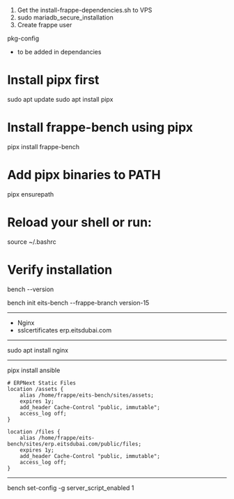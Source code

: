1. Get the install-frappe-dependencies.sh to VPS
2. sudo mariadb_secure_installation
3. Create frappe user




pkg-config
- to be added in dependancies

# Install pipx first
sudo apt update
sudo apt install pipx

# Install frappe-bench using pipx
pipx install frappe-bench

# Add pipx binaries to PATH
pipx ensurepath

# Reload your shell or run:
source ~/.bashrc

# Verify installation
bench --version


bench init eits-bench --frappe-branch version-15



---

- Nginx
- sslcertificates erp.eitsdubai.com


---

sudo apt install nginx


---



pipx install ansible

    # ERPNext Static Files
    location /assets {
        alias /home/frappe/eits-bench/sites/assets;
        expires 1y;
        add_header Cache-Control "public, immutable";
        access_log off;
    }

    location /files {
        alias /home/frappe/eits-bench/sites/erp.eitsdubai.com/public/files;
        expires 1y;
        add_header Cache-Control "public, immutable";
        access_log off;
    }



---




bench set-config -g server_script_enabled 1



